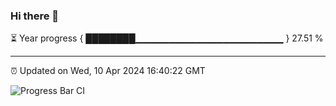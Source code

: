 ### Hi there 👋

⏳ Year progress { ████████▁▁▁▁▁▁▁▁▁▁▁▁▁▁▁▁▁▁▁▁▁▁ } 27.51 %

---

⏰ Updated on Wed, 10 Apr 2024 16:40:22 GMT

![Progress Bar CI](https://github.com/IshwaranRudhara/GIT-ACTION/workflows/Progress%20Bar%20CI/badge.svg)
